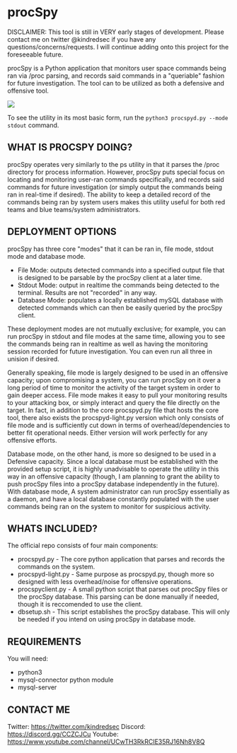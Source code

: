 # procSpy
DISCLAIMER: This tool is still in VERY early stages of development. Please contact me on twitter @kindredsec if you have any questions/concerns/requests. I will continue adding onto this project for the foreseeable future.

procSpy is a Python application that monitors user space commands being ran via /proc parsing, and records said commands in a "queriable" fashion for future investigation. The tool can to be utilized as both a defensive and offensive tool.

<a href="https://asciinema.org/a/JnJgUxog92sxvsYr8dkyeZJSJ" target="_blank"><img src="https://asciinema.org/a/JnJgUxog92sxvsYr8dkyeZJSJ.svg" /></a>

To see the utility in its most basic form, run the `python3 procspyd.py --mode stdout` command. 

WHAT IS PROCSPY DOING?
-------------------
procSpy operates very similarly to the ps utility in that it parses the /proc directory for process information. However, procSpy puts special focus on locating and monitoring user-ran commands specifically, and records said commands for future investigation (or simply output the commands being ran in real-time if desired). The ability to keep a detailed record of the commands being ran by system users makes this utility useful for both red teams and blue teams/system administrators.

DEPLOYMENT OPTIONS
-------------------
procSpy has three core "modes" that it can be ran in, file mode, stdout mode and database mode.
* File Mode: outputs detected commands into a specified output file that is designed to be parsable by the procSpy client at a later time.
* Stdout Mode: output in realtime the commands being detected to the terminal. Results are not "recorded" in any way.
* Database Mode: populates a locally established mySQL database with detected commands which can then be easily queried by the procSpy client.

These deployment modes are not mutually exclusive; for example, you can run procSpy in stdout and file modes at the same time, allowing you to see the commands being ran in realtime as well as having the monitoring session recorded for future investigation. You can even run all three in unision if desired.

Generally speaking, file mode is largely designed to be used in an offensive capacity; upon compromising a system, you can run procSpy on it over a long period of time to monitor the activity of the target system in order to gain deeper access. File mode makes it easy to pull your monitoring results to your attacking box, or simply interact and query the file directly on the target. In fact, in addition to the core procspyd.py file that hosts the core tool, there also exists the procspyd-light.py version which only consists of file mode and is sufficiently cut down in terms of overhead/dependencies to better fit operational needs. Either version will work perfectly for any offensive efforts.

Database mode, on the other hand, is more so designed to be used in a Defensive capacity. Since a local database must be established with the provided setup script, it is highly unadvisable to operate the utility in this way in an offensive capacity (though, I am planning to grant the ability to push procSpy files into a procSpy database independently in the future). With database mode, A system administrator can run procSpy essentially as a daemon, and have a local database constantly populated with the user commands being ran on the system to monitor for suspicious activity. 

WHATS INCLUDED?
----------------
The official repo consists of four main components:
* procspyd.py - The core python application that parses and records the commands on the system.
* procspyd-light.py - Same purpose as procspyd.py, though more so designed with less overhead/noise for offensive operations.
* procspyclient.py - A small python script that parses out procSpy files or the procSpy database. This parsing can be done manually if needed, though it is reccomended to use the client.
* dbsetup.sh - This script establishes the procSpy database. This will only be needed if you intend on using procSpy in database mode.

REQUIREMENTS
--------------
You will need:
* python3
* mysql-connector python module
* mysql-server

CONTACT ME
-------------
Twitter: https://twitter.com/kindredsec
Discord: https://discord.gg/CCZCJCu
Youtube: https://www.youtube.com/channel/UCwTH3RkRCIE35RJ16Nh8V8Q




